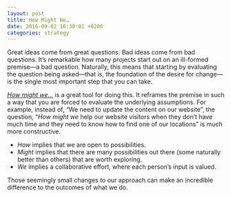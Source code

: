 ```yaml
---
layout: post
title: How Might We…
date: 2016-09-02 16:30:01 +0200
categories: strategy
---
```


Great ideas come from great questions. Bad ideas come from bad questions. It’s remarkable how many projects start out on an ill-formed premise—a bad question. Naturally, this means that starting by evaluating the question being asked—that is, the foundation of the desire for change—is the single most important step that you can take. 

[*How might we…*](http://dschool.stanford.edu/wp-content/uploads/2012/05/hmw-methodcard.pdf) is a great tool for doing this. It reframes the premise in such a way that you are forced to evaluate the underlying assumptions. For example, instead of, “We need to update the content on our website”, the question, “*How might we* help our website visitors when they don’t have much time and they need to know how to find one of our locations” is much more constructive. 

- *How* implies that we are open to possibilities. 
- *Might* implies that there are many possibilities out there (some naturally better than others) that are worth exploring.
- *We* implies a collaborative effort, where each person’s input is valued.

Those seemingly small changes to our approach can make an incredible difference to the outcomes of what we do.

